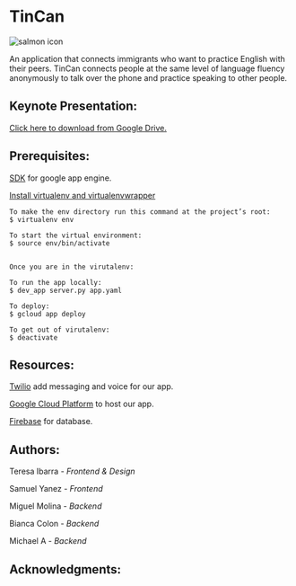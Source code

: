 # TinCan
![salmon icon](https://user-images.githubusercontent.com/7967489/28243525-358c9394-6982-11e7-8734-1abe5466649b.png)

An application that connects immigrants who want to practice English with their peers.
TinCan connects people at the same level of language fluency anonymously to talk over the phone and practice speaking to other people.

## Keynote Presentation:
[Click here to download from Google Drive.](https://drive.google.com/file/d/0B4md_ooHpY8jMUFoX2JDSU9rcE0/view?usp=sharing)

## Prerequisites:

[SDK](https://cloud.google.com/sdk/docs/) for google app engine.

[Install virtualenv and virtualenvwrapper](http://exponential.io/blog/2015/02/10/install-virtualenv-and-virtualenvwrapper-on-mac-os-x/) 
```
To make the env directory run this command at the project’s root:
$ virtualenv env 

To start the virtual environment:
$ source env/bin/activate


Once you are in the virutalenv:

To run the app locally:
$ dev_app server.py app.yaml

To deploy:
$ gcloud app deploy

To get out of virutalenv: 
$ deactivate
```

## Resources:

[Twilio](https://www.twilio.com/what-is-cloud-communications?) add messaging and voice for our app.

[Google Cloud Platform](https://cloud.google.com/) to host our app.

[Firebase](https://firebase.google.com/) for database. 

## Authors:

Teresa Ibarra - _Frontend & Design_

Samuel Yanez - _Frontend_

Miguel Molina - _Backend_

Bianca Colon - _Backend_

Michael A - _Backend_

## Acknowledgments:
